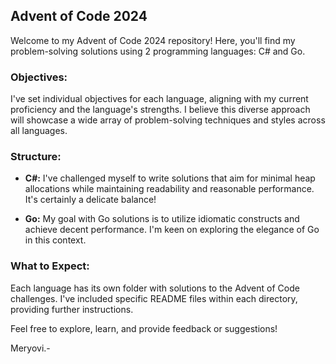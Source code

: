 ## Advent of Code 2024

Welcome to my Advent of Code 2024 repository! Here, you'll find my problem-solving solutions using 2 programming languages: C# and Go.

### Objectives:

I've set individual objectives for each language, aligning with my current proficiency and the language's strengths. I believe this diverse approach will showcase a wide array of problem-solving techniques and styles across all languages.

### Structure:

-   **C#:** I've challenged myself to write solutions that aim for minimal heap allocations while maintaining readability and reasonable performance. It's certainly a delicate balance!

-   **Go:** My goal with Go solutions is to utilize idiomatic constructs and achieve decent performance. I'm keen on exploring the elegance of Go in this context.

### What to Expect:

Each language has its own folder with solutions to the Advent of Code challenges. I've included specific README files within each directory, providing further instructions.

Feel free to explore, learn, and provide feedback or suggestions!

Meryovi.-
